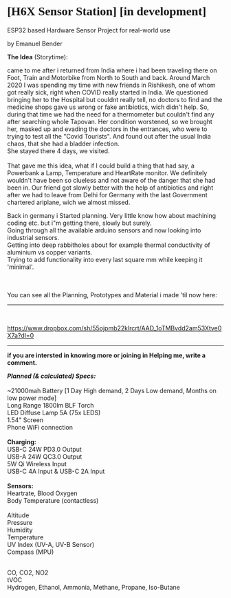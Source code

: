 
<h1 style="font-family:verdana;">[H6X Sensor Station] [in development]</h1>
ESP32 based Hardware Sensor Project for real-world use
<p>by Emanuel Bender

<p><b>The Idea</b> (Storytime):<br/>

came to me after i returned from India where i had been traveling there on Foot, Train and Motorbike from North to South and back. 
Around March 2020 I was spending my time with new friends in Rishikesh, one of whom got really sick, right when COVID really started in India.
We questioned bringing her to the Hospital but couldnt really tell, no doctors to find and the medicine shops gave us wrong or fake antibiotics, wich didn't help.
So, during that time we had the need for a thermometer but couldn't find any after searching whole Tapovan.
Her condition worstened, so we brought her, masked up and evading the doctors in the entrances, who were to trying to test all the "Covid Tourists".
And found out after the usual India chaos, that she had a bladder infection. <br/>
She stayed there 4 days, we visited.<br/>
<br/>
That gave me this idea, what if I could build a thing that had say, a Powerbank a Lamp, Temperature and HeartRate monitor.
We definitely wouldn't have been so clueless and not aware of the danger that she had been in.
Our friend got slowly better with the help of antibiotics and right after we had to leave from Delhi for Germany with the last 
Government chartered ariplane, wich we almost missed.<br/>

Back in germany i Started planning. Very little know how about machining coding etc. but i"m getting there, slowly but surely.<br/>
Going through all the available arduino sensors and now looking into industrial sensors.<br/>
Getting into deep rabbitholes about for example thermal conductivity of aluminium vs copper variants.<br/>
Trying to add functionality into every last square mm while keeping it 'minimal'.<br/>
<br/>
<br/>

You can see all the Planning, Prototypes and Material i made 'til now here:<br/>
______________________________________________________________________________
<br/>

https://www.dropbox.com/sh/55ojpmb22klrcrt/AAD_1oTMBvdd2am53Xtve0X7a?dl=0 <br/>
______________________________________________________________________________
<p>
<b>if you are intersted in knowing more or joining in Helping me, write a comment.</b>
<p>    <p/>


<p><i><b> Planned (& calculated) Specs:</b></i><br/>
<br/>
~21000mah Battery [1 Day High demand, 2 Days Low demand, Months on low power mode]<br/>
Long Range 1800lm BLF Torch<br/>
LED Diffuse Lamp 5A (75x LEDS)<br/>
1.54" Screen<br/>
Phone WiFi connection<br/>
<br/>
<b>Charging:</b><br/>
USB-C 24W PD3.0 Output<br/>
USB-A 24W QC3.0 Output<br/>
5W Qi Wireless Input<br/>
USB-C 4A Input & USB-C 2A Input<br/>
<br/>
<b> Sensors:</b><br/>
Heartrate, Blood Oxygen<br/>
Body Temperature (contactless)<br/>
  <br/>
Altitude<br/>
Pressure<br/>
Humidity<br/>
Temperature<br/>
UV Index (UV-A, UV-B Sensor)<br/>
Compass (MPU)<br/>
  <br/>
<p>CO, CO2, NO2<br/>
tVOC<br/>
Hydrogen, Ethanol, Ammonia, Methane, Propane, Iso-Butane<p/>




